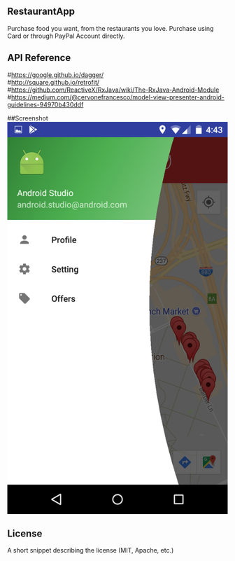 ## RestaurantApp
Purchase  food you want, from the restaurants you love. 
Purchase using  Card or through PayPal Account directly.


## API Reference
#https://google.github.io/dagger/ <br>
#http://square.github.io/retrofit/ <br>
#https://github.com/ReactiveX/RxJava/wiki/The-RxJava-Android-Module <br>
#https://medium.com/@cervonefrancesco/model-view-presenter-android-guidelines-94970b430ddf <br>

##Screenshot
![](im1.png)

## License

A short snippet describing the license (MIT, Apache, etc.)
